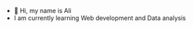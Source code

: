 - 👋 Hi, my name is Ali
- I am currently learning Web development and Data analysis

<!---
Alabdullillah/Alabdullillah is a ✨ special ✨ repository because its `README.md` (this file) appears on your GitHub profile.
You can click the Preview link to take a look at your changes.
--->
